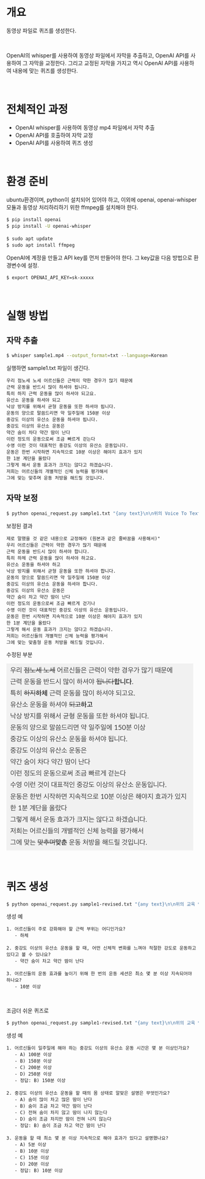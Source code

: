# 개요
동영상 파일로 퀴즈를 생성한다.

<br>

OpenAI의 whisper를 사용하여 동영상 파일에서 자막을 추출하고, OpenAI API를 사용하여 그 자막을 교정한다. 그리고 교정된 자막을 가지고 역시 OpenAI API를 사용하여 내용에 맞는 퀴즈를 생성한다.

<br>

# 전체적인 과정
- OpenAI whisper를 사용하여 동영상 mp4 파일에서 자막 추출
- OpenAI API를 호출하여 자막 교정
- OpenAI API를 사용하여 퀴즈 생성

<br>

# 환경 준비

ubuntu환경이며, python이 설치되어 있어야 하고, 이외에 openai, openai-whisper 모듈과 동영상 처리하리하기 위한 ffmpeg를 설치해야 한다.

```bash
$ pip install openai
$ pip install -U openai-whisper

$ sudo apt update
$ sudo apt install ffmpeg
```

OpenAI에 계정을 만들고 API key를 먼저 만들어야 한다. 그 key값을 다음 방법으로 환경변수에 설정.
```bash
$ export OPENAI_API_KEY=sk-xxxxx
```

<br>

# 실행 방법

## 자막 추출

```bash
$ whisper sample1.mp4 --output_format=txt --language=Korean
```
실행하면 sample1.txt 파일이 생긴다.

```
우리 점노세 노세 어르신들은 근력이 약한 경우가 많기 때문에
근력 운동을 반드시 많이 하셔야 됩니다.
특히 하지 근력 운동을 많이 하셔야 되고요.
유산소 운동을 하셔야 되고
낙상 방지를 위해서 균형 운동을 또한 하셔야 됩니다.
운동의 양으로 말씀드리면 약 일주일에 150분 이상
중강도 이상의 유산소 운동을 하셔야 됩니다.
중강도 이상의 유산소 운동은
약간 숨이 차다 약간 땀이 난다
이런 정도의 운동으로써 조금 빠르게 걷는다
수영 이런 것이 대표적인 중강도 이상의 유산소 운동입니다.
운동은 한번 시작하면 지속적으로 10분 이상은 해야지 효과가 있지
한 1분 계단을 올랐다
그렇게 해서 운동 효과가 크지는 않다고 하겠습니다.
저희는 어르신들의 개별적인 신체 능력을 평가해서
그에 맞는 맞추며 운동 처방을 해드릴 것입니다.
```


## 자막 보정
```bash
$ python openai_request.py sample1.txt "{any text}\n\n위의 Voice To Text 결과를 상황과 내용에 맞게 일부 잘못 인식된 글자와 문자를 보다 화자가 실제로 말했을 것 같은 내용으로 교정해라 (원본과 같은 줄바꿈을 사용해서)"
```

보정된 결과
```
제로 말했을 것 같은 내용으로 교정해라 (원본과 같은 줄바꿈을 사용해서)"
우리 어르신들은 근력이 약한 경우가 많기 때문에
근력 운동을 반드시 많이 하셔야 합니다.
특히 하체 근력 운동을 많이 하셔야 하고요.
유산소 운동을 하셔야 하고
낙상 방지를 위해서 균형 운동을 또한 하셔야 합니다.
운동의 양으로 말씀드리면 약 일주일에 150분 이상
중강도 이상의 유산소 운동을 하셔야 합니다.
중강도 이상의 유산소 운동은
약간 숨이 차고 약간 땀이 난다
이런 정도의 운동으로써 조금 빠르게 걷기나
수영 이런 것이 대표적인 중강도 이상의 유산소 운동입니다.
운동은 한번 시작하면 지속적으로 10분 이상은 해야지 효과가 있지
한 1분 계단을 올랐다
그렇게 해서 운동 효과가 크지는 않다고 하겠습니다.
저희는 어르신들의 개별적인 신체 능력을 평가해서
그에 맞는 맞춤형 운동 처방을 해드릴 것입니다.
```

수정된 부분

![image](sample1-revised.png)

<br>

# 퀴즈 생성

```bash
$ python openai_request.py sample1-revised.txt "{any text}\n\n위의 교육 영상의 자막을 보고, 시청자가 교육 내용을 잘 이해했는지 확인하기 위한 퀴즈를 3개를 만들어줘. 일반 텍스트로 (답변 포함)"
```

생성 예
```
1. 어르신들이 주로 강화해야 할 근력 부위는 어디인가요?
   - 하체

2. 중강도 이상의 유산소 운동을 할 때, 어떤 신체적 변화를 느껴야 적절한 강도로 운동하고 있다고 볼 수 있나요?
   - 약간 숨이 차고 약간 땀이 난다

3. 어르신들의 운동 효과를 높이기 위해 한 번의 운동 세션은 최소 몇 분 이상 지속되어야 하나요?
   - 10분 이상
```

<br>

조금더 쉬운 퀴즈로

```bash
$ python openai_request.py sample1-revised.txt "{any text}\n\n위의 교육 영상의 자막을 보고, 시청자가 교육 내용을 잘 이해했는지 확인하기 위한 퀴즈를 3개를 만들어줘. 어르신들도 풀수 있는 쉬운 걸로. 일반 텍스트로 (답변 포함)"
```

생성 예
```
1. 어르신들이 일주일에 해야 하는 중강도 이상의 유산소 운동 시간은 몇 분 이상인가요?
   - A) 100분 이상
   - B) 150분 이상
   - C) 200분 이상
   - D) 250분 이상
   - 정답: B) 150분 이상

2. 중강도 이상의 유산소 운동을 할 때의 몸 상태로 알맞은 설명은 무엇인가요?
   - A) 숨이 많이 차고 많은 땀이 난다
   - B) 숨이 조금 차고 약간 땀이 난다
   - C) 전혀 숨이 차지 않고 땀이 나지 않는다
   - D) 숨이 조금 차지만 땀이 전혀 나지 않는다
   - 정답: B) 숨이 조금 차고 약간 땀이 난다

3. 운동을 할 때 최소 몇 분 이상 지속적으로 해야 효과가 있다고 설명했나요?
   - A) 5분 이상
   - B) 10분 이상
   - C) 15분 이상
   - D) 20분 이상
   - 정답: B) 10분 이상
```
